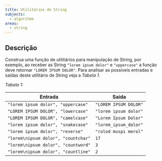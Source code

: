```yaml
---
title: Utilitários de String
subjects:
  - algoritmo
areas:
  - string
---
```


## Descrição


Construa uma função de utilitários para manipulação de String, por exemplo, ao receber as String `"lorem ipsum dolor"` e `"uppercase"` a função deve retornar `"LOREM IPSUM DOLOR"`. Para analisar as possíveis entradas e saídas deste utilitário de String veja a _Tabela 1_.

_Tabela 1:_

| Entrada                             | Saída                 |
| ----------------------------------- | --------------------- |
| `"lorem ipsum dolor", "uppercase"`  | `"LOREM IPSUM DOLOR"` |
| `"LOREM IPSUM DOLOR", "lowercase"`  | `"lorem ipsum dolor"` |
| `"LOREM IPSUM DOLOR", "camelcase"`  | `"Lorem Ipsum Dolor"` |
| `"lorem ipsum dolor", "snakecase"`  | `"lorem_ipsum_dolor"` |
| `"lorem ipsum dolor", "reverse"`    | `"rolod muspi merol"` |
| `"lorem\nipsum dolor", "countchar"` | `17`                  |
| `"lorem\nipsum dolor", "countword"` | `3`                   |
| `"lorem\nipsum dolor", "countline"` | `2`                   |
